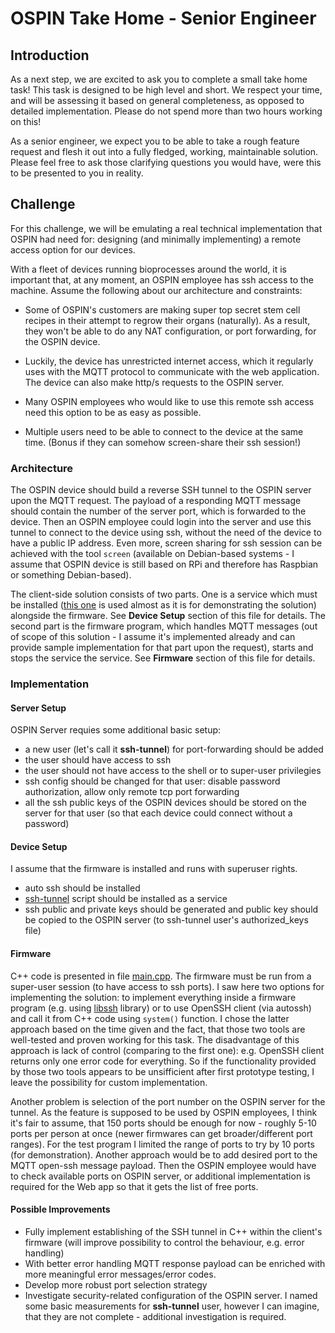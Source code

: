 # OSPIN Take Home - Senior Engineer

## Introduction
As a next step, we are excited to ask you to complete a small take home task! This task is designed to be high level and short. We respect your time, and will be assessing it based on general completeness, as opposed to detailed implementation. Please do not spend more than two hours working on this!

As a senior engineer, we expect you to be able to take a rough feature request and flesh it out into a fully fledged, working, maintainable solution. Please feel free to ask those clarifying questions you would have, were this to be presented to you in reality.

## Challenge
For this challenge, we will be emulating a real technical implementation that OSPIN had need for: designing (and minimally implementing) a remote access option for our devices.

With a fleet of devices running bioprocesses around the world, it is important that, at any moment, an OSPIN employee has ssh access to the machine. Assume the following about our architecture and constraints:

- Some of OSPIN's customers are making super top secret stem cell recipes in their attempt to regrow their organs (naturally). As a result, they won't be able to do any NAT configuration, or port forwarding, for the OSPIN device.

- Luckily, the device has unrestricted internet access, which it regularly uses with the MQTT protocol to communicate with the web application. The device can also make http/s requests to the OSPIN server.

- Many OSPIN employees who would like to use this remote ssh access need this option to be as easy as possible.

- Multiple users need to be able to connect to the device at the same time. (Bonus if they can somehow screen-share their ssh session!)

### Architecture
The OSPIN device should build a reverse SSH tunnel to the OSPIN server upon the MQTT request. The payload of a responding MQTT message should contain the number of the server port, which is forwarded to the device.
Then an OSPIN employee could login into the server and use this tunnel to connect to the device using ssh, without the need of the device to have a public IP address. Even more, screen sharing for ssh session can be achieved with the tool `screen` (available on Debian-based systems - I assume that OSPIN device is still based on RPi and therefore has Raspbian or something Debian-based).

The client-side solution consists of two parts. One is a service which must be installed ([this one](https://github.com/jfathman/ssh-tunnel) is used almost as it is for demonstrating the solution) alongside the firmware. See **Device Setup** section of this file for details.
The second part is the firmware program, which handles MQTT messages (out of scope of this solution - I assume it's implemented already and can provide sample implementation for that part upon the request), starts and stops the service the service. See **Firmware** section of this file for details.

### Implementation

#### Server Setup
OSPIN Server requies some additional basic setup:

- a new user (let's call it **ssh-tunnel**) for port-forwarding should be added
- the user should have access to ssh
- the user should not have access to the shell or to super-user privilegies
- ssh config should be changed for that user: disable password authorization, allow only remote tcp port forwarding
- all the ssh public keys of the OSPIN devices should be stored on the server for that user (so that each device could connect without a password)

#### Device Setup
I assume that the firmware is installed and runs with superuser rights.

- auto ssh should be installed
- [ssh-tunnel](ssh-tunnel) script should be installed as a service
- ssh public and private keys should be generated and public key should be copied to the OSPIN server (to ssh-tunnel user's authorized_keys file)

#### Firmware
C++ code is presented in file [main.cpp](main.cpp).
The firmware must be run from a super-user session (to have access to ssh ports).
I saw here two options for implementing the solution: to implement everything inside a firmware program (e.g. using [libssh](https://www.libssh.org/) library) or to use OpenSSH client (via autossh) and call it from C++ code using `system()` function.
I chose the latter approach based on the time given and the fact, that those two tools are well-tested and proven working for this task. The disadvantage of this approach is lack of control (comparing to the first one): e.g. OpenSSH client returns only one error code for everything. So if the functionality provided by those two tools appears to be unsifficient after first prototype testing, I leave the possibility for custom implementation.

Another problem is selection of the port number on the OSPIN server for the tunnel. As the feature is supposed to be used by OSPIN employees, I think it's fair to assume, that 150 ports should be enough for now - roughly 5-10 ports per person at once (newer firmwares can get broader/different port ranges). For the test program I limited the range of ports to try by 10 ports (for demonstration).
Another approach would be to add desired port to the MQTT open-ssh message payload. Then the OSPIN employee would have to check available ports on OSPIN server, or additional implementation is required for the Web app so that it gets the list of free ports.

#### Possible Improvements

- Fully implement establishing of the SSH tunnel in C++ within the client's firmware (will improve possibility to control the behaviour, e.g. error handling)
- With better error handling MQTT response payload can be enriched with more meaningful error messages/error codes.
- Develop more robust port selection strategy
- Investigate security-related configuration of the OSPIN server. I named some basic measurements for **ssh-tunnel** user, however I can imagine, that they are not complete - additional investigation is required.
